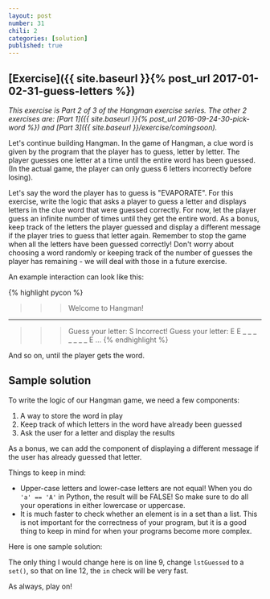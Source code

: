 ```yaml
---
layout: post
number: 31
chili: 2
categories: [solution]
published: true
---
```


## [Exercise]({{ site.baseurl }}{% post_url 2017-01-02-31-guess-letters %})

_This exercise is Part 2 of 3 of the Hangman exercise series. The other 2 exercises are: [Part 1]({{ site.baseurl }}{% post_url 2016-09-24-30-pick-word %}) and [Part 3]({{ site.baseurl }}/exercise/comingsoon)._

Let's continue building Hangman. In the game of Hangman, a clue word is given by the program that the player has to guess, letter by letter. The player guesses one letter at a time until the entire word has been guessed. (In the actual game, the player can only guess 6 letters incorrectly before losing).

Let's say the word the player has to guess is "EVAPORATE". For this exercise, write the logic that asks a player to guess a letter and displays letters in the clue word that were guessed correctly. For now, let the player guess an infinite number of times until they get the entire word. As a bonus, keep track of the letters the player guessed and display a different message if the player tries to guess that letter again. Remember to stop the game when all the letters have been guessed correctly! Don't worry about choosing a word randomly or keeping track of the number of guesses the player has remaining - we will deal with those in a future exercise.

An example interaction can look like this:

{% highlight pycon %}
>>> Welcome to Hangman!
_ _ _ _ _ _ _ _ _
>>> Guess your letter: S
Incorrect!
>>> Guess your letter: E
E _ _ _ _ _ _ _ E
...
{% endhighlight %}

And so on, until the player gets the word.

## Sample solution

To write the logic of our Hangman game, we need a few components:

1. A way to store the word in play
2. Keep track of which letters in the word have already been guessed
3. Ask the user for a letter and display the results

As a bonus, we can add the component of displaying a different message if the user has already guessed that letter.

Things to keep in mind:

* Upper-case letters and lower-case letters are not equal! When you do `'a' == 'A'` in Python, the result will be FALSE! So make sure to do all your operations in either lowercase or uppercase.
* It is much faster to check whether an element is in a set than a list. This is not important for the correctness of your program, but it is a good thing to keep in mind for when your programs become more complex.

Here is one sample solution:

<script src="https://gist.github.com/anonymous/c39e3b9db1764a3a119f6dc90905c2b2.js"></script>

The only thing I would change here is on line 9, change `lstGuessed` to a `set()`, so that on line 12, the `in` check will be very fast.

As always, play on!
